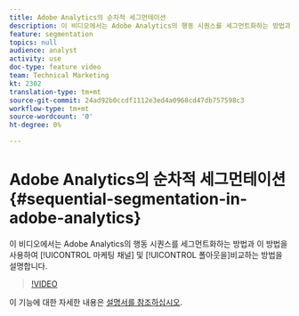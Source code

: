 ```yaml
---
title: Adobe Analytics의 순차적 세그먼테이션
description: 이 비디오에서는 Adobe Analytics의 행동 시퀀스를 세그먼트화하는 방법과 이를 사용하여 마케팅 채널과 폴아웃을 비교하는 방법을 설명합니다.
feature: segmentation
topics: null
audience: analyst
activity: use
doc-type: feature video
team: Technical Marketing
kt: 2302
translation-type: tm+mt
source-git-commit: 24ad92b0ccdf1112e3ed4a0968cd47db757598c3
workflow-type: tm+mt
source-wordcount: '0'
ht-degree: 0%

---
```



# Adobe Analytics의 순차적 세그먼테이션 {#sequential-segmentation-in-adobe-analytics}

이 비디오에서는 Adobe Analytics의 행동 시퀀스를 세그먼트화하는 방법과 이 방법을 사용하여 [!UICONTROL 마케팅 채널] 및 [!UICONTROL 폴아웃을]비교하는 방법을 설명합니다.

>[!VIDEO](https://video.tv.adobe.com/v/25405/?quality=12)

이 기능에 대한 자세한 내용은 [설명서를 참조하십시오](https://marketing.adobe.com/resources/help/en_US/analytics/segment/index.html?f=seg_build_ui).
